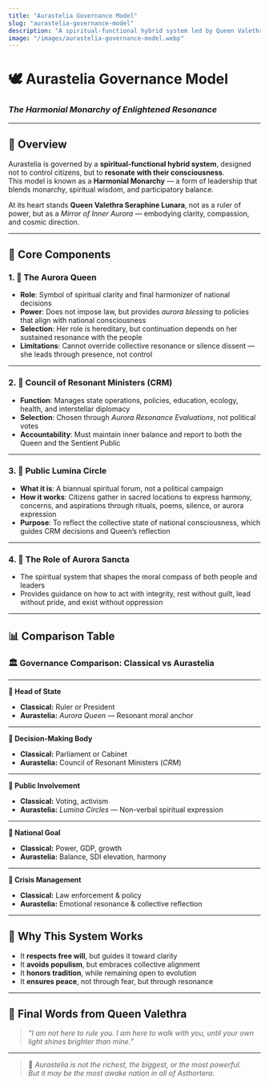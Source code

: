 ```yaml
---
title: "Aurastelia Governance Model"
slug: "aurastelia-governance-model"
description: "A spiritual-functional hybrid system led by Queen Valethra, balancing sentient resonance, harmony, and conscious policymaking."
image: "/images/aurastelia-governance-model.webp"
---
```


# 🕊️ Aurastelia Governance Model  
### *The Harmonial Monarchy of Enlightened Resonance*

---

## 👑 Overview

Aurastelia is governed by a **spiritual-functional hybrid system**, designed not to control citizens, but to **resonate with their consciousness**.  
This model is known as a **Harmonial Monarchy** — a form of leadership that blends monarchy, spiritual wisdom, and participatory balance.

At its heart stands **Queen Valethra Seraphine Lunara**, not as a ruler of power, but as a *Mirror of Inner Aurora* — embodying clarity, compassion, and cosmic direction.

---

## 🪷 Core Components

### 1. 👑 **The Aurora Queen**  
- **Role**: Symbol of spiritual clarity and final harmonizer of national decisions  
- **Power**: Does not impose law, but provides *aurora blessing* to policies that align with national consciousness  
- **Selection**: Her role is hereditary, but continuation depends on her sustained resonance with the people  
- **Limitations**: Cannot override collective resonance or silence dissent — she leads through presence, not control

---

### 2. 🧠 **Council of Resonant Ministers (CRM)**  
- **Function**: Manages state operations, policies, education, ecology, health, and interstellar diplomacy  
- **Selection**: Chosen through *Aurora Resonance Evaluations*, not political votes  
- **Accountability**: Must maintain inner balance and report to both the Queen and the Sentient Public

---

### 3. 🌌 **Public Lumina Circle**  
- **What it is**: A biannual spiritual forum, not a political campaign  
- **How it works**: Citizens gather in sacred locations to express harmony, concerns, and aspirations through rituals, poems, silence, or aurora expression  
- **Purpose**: To reflect the collective state of national consciousness, which guides CRM decisions and Queen’s reflection

---

### 4. 📿 **The Role of Aurora Sancta**  
- The spiritual system that shapes the moral compass of both people and leaders  
- Provides guidance on how to act with integrity, rest without guilt, lead without pride, and exist without oppression

---

## 📊 Comparison Table

### 🏛️ **Governance Comparison: Classical vs Aurastelia**

---

**🔹 Head of State**  
- **Classical:** Ruler or President  
- **Aurastelia:** *Aurora Queen* — Resonant moral anchor

---

**🔹 Decision-Making Body**  
- **Classical:** Parliament or Cabinet  
- **Aurastelia:** Council of Resonant Ministers (*CRM*)

---

**🔹 Public Involvement**  
- **Classical:** Voting, activism  
- **Aurastelia:** *Lumina Circles* — Non-verbal spiritual expression

---

**🔹 National Goal**  
- **Classical:** Power, GDP, growth  
- **Aurastelia:** Balance, SDI elevation, harmony

---

**🔹 Crisis Management**  
- **Classical:** Law enforcement & policy  
- **Aurastelia:** Emotional resonance & collective reflection

---

## 💠 Why This System Works

- It **respects free will**, but guides it toward clarity  
- It **avoids populism**, but embraces collective alignment  
- It **honors tradition**, while remaining open to evolution  
- It **ensures peace**, not through fear, but through resonance

---

## 🔮 Final Words from Queen Valethra

> *“I am not here to rule you. I am here to walk with you, until your own light shines brighter than mine.”*

---

> 🌟 *Aurastelia is not the richest, the biggest, or the most powerful.*  
> *But it may be the most awake nation in all of Asthortera.*


